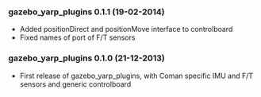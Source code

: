 ### gazebo_yarp_plugins 0.1.1 (19-02-2014)
* Added positionDirect and positionMove interface to controlboard
* Fixed names of port of F/T sensors 

### gazebo_yarp_plugins 0.1.0 (21-12-2013)
* First release of gazebo_yarp_plugins, with Coman specific IMU and F/T sensors and generic controlboard

